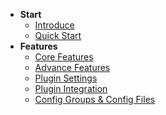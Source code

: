 * **Start**
  * [Introduce](./)
  * [Quick Start](quick-start.md)
* **Features**
  * [Core Features](core-features.md)
  * [Advance Features](advance-features.md)
  * [Plugin Settings](plugin-settings.md)
  * [Plugin Integration](plugin-integration.md)
  * [Config Groups & Config Files](config.md)